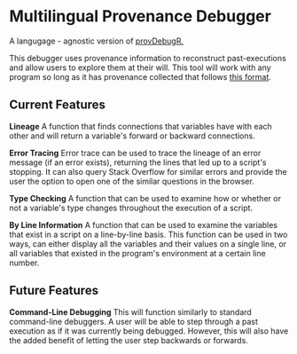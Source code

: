 # Multilingual Provenance Debugger

A langugage - agnostic version of [provDebugR.](https://github.com/ProvTools/provDebugR/wiki)

This debugger uses provenance information to reconstruct past-executions and allow users to explore them at their will. This tool will work with any program so long as it has provenance collected that follows [this format](https://github.com/End-to-end-provenance/ExtendedProvJson).

## Current Features

**Lineage**
A function that finds connections that variables have with each other and will return a variable's forward or backward connections.

**Error Tracing** 
Error trace can be used to trace the lineage of an error message (if an error exists), returning the lines that led up to a script's stopping. It can also query Stack Overflow for similar errors and provide the user the option to open one of the similar questions in the browser.

**Type Checking**
A function that can be used to examine how or whether or not a variable's type changes throughout the execution of a script.

**By Line Information**
A function that can be used to examine the variables that exist in a script on a line-by-line basis. This function can be used in two ways, can either display all the variables and their values on a single line, or all variables that existed in the program's environment at a certain line number.

## Future Features

**Command-Line Debugging**
This will function similarly to standard command-line debuggers. A user will be able to step through a past execution as if it was currently being debugged. However, this will also have the added benefit of letting the user step backwards or forwards. 
